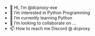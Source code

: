 - 👋 Hi, I’m @dcproxy-exe
- 👀 I’m interested in Python Programming
- 🌱 I’m currently learning Python
- 💞️ I’m looking to collaborate on ...
- 📫 How to reach me Discord @ dcproxy
